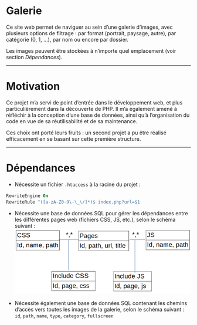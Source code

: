 # Galerie

Ce site web permet de naviguer au sein d’une galerie d’images, avec plusieurs options de filtrage : par format (portrait, paysage, autre), par catégorie (0, 1, ...), par nom ou encore par dossier.

Les images peuvent être stockées à n’importe quel emplacement (voir section *Dépendances*).

---

# Motivation

Ce projet m’a servi de point d’entrée dans le développement web, et plus particulièrement dans la découverte de PHP. Il m’a également amené à réfléchir à la conception d’une base de données, ainsi qu’à l’organisation du code en vue de sa réutilisabilité et de sa maintenance.

Ces choix ont porté leurs fruits : un second projet a pu être réalisé efficacement en se basant sur cette première structure.

---

# Dépendances

- Nécessite un fichier `.htaccess` à la racine du projet :

```apache
RewriteEngine On
RewriteRule ^([a-zA-Z0-9\-\_\/]*)$ index.php?url=$1
```

- Nécessite une base de données SQL pour gérer les dépendances entre les différentes pages web (fichiers CSS, JS, etc.), selon le schéma suivant :  
  ![Schéma relationnel de la BDD](Shéma.png)

- Nécessite également une base de données SQL contenant les chemins d’accès vers toutes les images de la galerie, selon le schéma suivant :
  `id`, `path`, `name`, `type`, `category`, `fullscreen`
